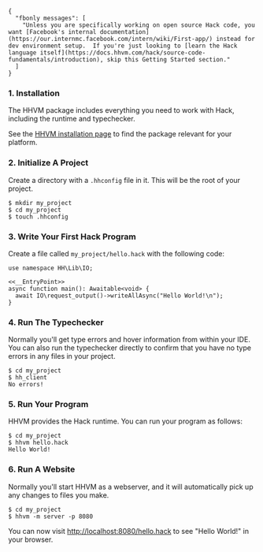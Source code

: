 ```yamlmeta
{
  "fbonly messages": [
    "Unless you are specifically working on open source Hack code, you want [Facebook's internal documentation](https://our.internmc.facebook.com/intern/wiki/First-app/) instead for dev environment setup.  If you're just looking to [learn the Hack language itself](https://docs.hhvm.com/hack/source-code-fundamentals/introduction), skip this Getting Started section."
  ]
}
```

### 1. Installation

The HHVM package includes everything you need to work with Hack,
including the runtime and typechecker.

See the [HHVM installation page](/hhvm/installation/introduction) to
find the package relevant for your platform.

### 2. Initialize A Project

Create a directory with a `.hhconfig` file in it. This will be the
root of your project.

```
$ mkdir my_project
$ cd my_project
$ touch .hhconfig
```

### 3. Write Your First Hack Program

Create a file called `my_project/hello.hack` with the following code:

```Hack
use namespace HH\Lib\IO;

<<__EntryPoint>>
async function main(): Awaitable<void> {
  await IO\request_output()->writeAllAsync("Hello World!\n");
}
```

### 4. Run The Typechecker

Normally you'll get type errors and hover information from within your
IDE. You can also run the typechecker directly to confirm that you
have no type errors in any files in your project.

```
$ cd my_project
$ hh_client
No errors!
```

### 5. Run Your Program

HHVM provides the Hack runtime. You can run your program as follows:

```
$ cd my_project
$ hhvm hello.hack
Hello World!
```

### 6. Run A Website

Normally you'll start HHVM as a webserver, and it will automatically
pick up any changes to files you make.


```
$ cd my_project
$ hhvm -m server -p 8080
```

You can now visit <http://localhost:8080/hello.hack> to see "Hello
World!" in your browser.
